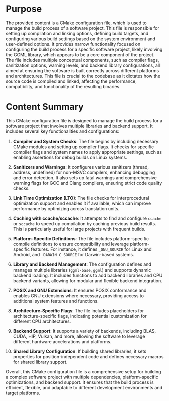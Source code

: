 # Purpose
The provided content is a CMake configuration file, which is used to manage the build process of a software project. This file is responsible for setting up compilation and linking options, defining build targets, and configuring various build settings based on the system environment and user-defined options. It provides narrow functionality focused on configuring the build process for a specific software project, likely involving the GGML library, which appears to be a core component of the project. The file includes multiple conceptual components, such as compiler flags, sanitization options, warning levels, and backend library configurations, all aimed at ensuring the software is built correctly across different platforms and architectures. This file is crucial to the codebase as it dictates how the source code is compiled and linked, affecting the performance, compatibility, and functionality of the resulting binaries.
# Content Summary
This CMake configuration file is designed to manage the build process for a software project that involves multiple libraries and backend support. It includes several key functionalities and configurations:

1. **Compiler and System Checks**: The file begins by including necessary CMake modules and setting up compiler flags. It checks for specific compiler flags and system names to apply appropriate settings, such as enabling assertions for debug builds on Linux systems.

2. **Sanitizers and Warnings**: It configures various sanitizers (thread, address, undefined) for non-MSVC compilers, enhancing debugging and error detection. It also sets up fatal warnings and comprehensive warning flags for GCC and Clang compilers, ensuring strict code quality checks.

3. **Link Time Optimization (LTO)**: The file checks for interprocedural optimization support and enables it if available, which can improve performance by optimizing across translation units.

4. **Caching with ccache/sccache**: It attempts to find and configure `ccache` or `sccache` to speed up compilation by caching previous build results. This is particularly useful for large projects with frequent builds.

5. **Platform-Specific Definitions**: The file includes platform-specific compile definitions to ensure compatibility and leverage platform-specific features. For instance, it defines `_GNU_SOURCE` for Linux and Android, and `_DARWIN_C_SOURCE` for Darwin-based systems.

6. **Library and Backend Management**: The configuration defines and manages multiple libraries (`ggml-base`, `ggml`) and supports dynamic backend loading. It includes functions to add backend libraries and CPU backend variants, allowing for modular and flexible backend integration.

7. **POSIX and GNU Extensions**: It ensures POSIX conformance and enables GNU extensions where necessary, providing access to additional system features and functions.

8. **Architecture-Specific Flags**: The file includes placeholders for architecture-specific flags, indicating potential customization for different CPU architectures.

9. **Backend Support**: It supports a variety of backends, including BLAS, CUDA, HIP, Vulkan, and more, allowing the software to leverage different hardware accelerations and platforms.

10. **Shared Library Configuration**: If building shared libraries, it sets properties for position-independent code and defines necessary macros for shared library support.

Overall, this CMake configuration file is a comprehensive setup for building a complex software project with multiple dependencies, platform-specific optimizations, and backend support. It ensures that the build process is efficient, flexible, and adaptable to different development environments and target platforms.
